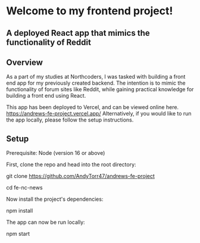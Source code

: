# Welcome to my frontend project!

## A deployed React app that mimics the functionality of Reddit

## Overview

As a part of my studies at Northcoders, I was tasked with building a front end app for my previously created backend. The intention is to mimic the functionality of forum sites like Reddit, while gaining practical knowledge for building a front end using React.

This app has been deployed to Vercel, and can be viewed online here. https://andrews-fe-project.vercel.app/
Alternatively, if you would like to run the app locally, please follow the setup instructions.

## Setup

Prerequisite: Node (version 16 or above)

First, clone the repo and head into the root directory:

git clone https://github.com/AndyTorr47/andrews-fe-project

cd fe-nc-news

Now install the project's dependencies:

npm install

The app can now be run locally:

npm start
